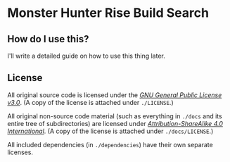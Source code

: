 # Monster Hunter Rise Build Search

## How do I use this?

I'll write a detailed guide on how to use this thing later.

## License

All original source code is licensed under the [*GNU General Public License v3.0*](https://www.gnu.org/licenses/gpl-3.0.en.html). (A copy of the license is attached under `./LICENSE`.)

All original non-source code material (such as everything in `./docs` and its entire tree of subdirectories) are licensed under [*Attribution-ShareAlike 4.0 International*](http://creativecommons.org/licenses/by-sa/4.0/). (A copy of the license is attached under `./docs/LICENSE`.)

All included dependencies (in `./dependencies`) have their own separate licenses.

